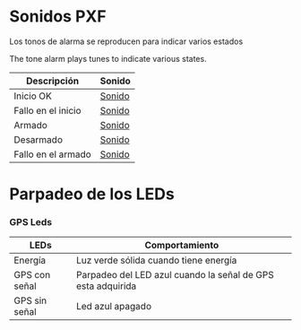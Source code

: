 # Sonidos PXF

Los tonos de alarma se reproducen para indicar varios estados

The tone alarm plays tunes to indicate various states.

| Descripción | Sonido |
|---------------|------------------|
| Inicio OK | [Sonido](../sounds/StartUpOk.wav.wav) |
| Fallo en el inicio |  [Sonido](../sounds/FailedToStart.wav) |
| Armado |  [Sonido](../sounds/Armed.wav) |
| Desarmado |  [Sonido](../sounds/Disarmed.wav) |
| Fallo en el armado |  [Sonido](../sounds/failedToArm.wav) |

# Parpadeo de los LEDs

### GPS Leds

| LEDs | Comportamiento |
|---------------|------------------|
| Energía | Luz verde sólida cuando tiene energía|
| GPS con señal | Parpadeo del LED azul cuando la señal de GPS esta adquirida|
| GPS sin señal | Led azul apagado |